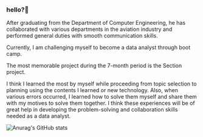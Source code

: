 
### hello?👋

After graduating from the Department of Computer Engineering, he has collaborated with various departments in the aviation industry and performed general duties with smooth communication skills.

Currently, I am challenging myself to become a data analyst through boot camp.

The most memorable project during the 7-month period is the Section project.

I think I learned the most by myself while proceeding from topic selection to planning using the contents I learned or new technology. Also, when various errors occurred, I learned how to solve them myself and share them with my motives to solve them together. I think these experiences will be of great help in developing the problem-solving and collaboration skills needed as a data analyst.

![Anurag's GitHub stats](https://github-readme-stats.vercel.app/api?username=KIMJEONGSU&show_icons=true&theme=radical)

<!--
**KIMJEONGSU/KIMJEONGSU** is a ✨ _special_ ✨ repository because its `README.md` (this file) appears on your GitHub profile.

Here are some ideas to get you started:

- 🔭 I’m currently working on ...
- 🌱 I’m currently learning ...
- 👯 I’m looking to collaborate on ...
- 🤔 I’m looking for help with ...
- 💬 Ask me about ...
- 📫 How to reach me: ...
- 😄 Pronouns: ...
- ⚡ Fun fact: ...
-->


